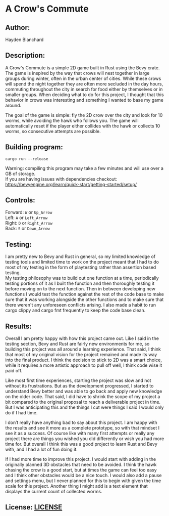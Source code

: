 # A Crow's Commute
## Author: 
Hayden Blanchard

## Description:
A Crow's Commute is a simple 2D game built in Rust using the Bevy crate. The game is inspired by the way that crows will nest together in large groups during winter, often in the urban center of cities. While these crows will spend the night together they are often more secluded in the day hours, commuting throughout the city in search for food either by themselves or in smaller groups. When deciding what to do for this project, I thought that this behavior in crows was interesting and something I wanted to base my game around. 

The goal of the game is simple: fly the 2D crow over the city and look for 10 worms, while avoiding the hawk who follows you. The game will automatically reset if the player either collides with the hawk or collects 10 worms, so consecutive attempts are possible.

## Building program:
`cargo run --release`  

Warning: compiling this program may take a few minutes and will use over a GB of storage.  
If you are having issues with dependencies checkout: https://bevyengine.org/learn/quick-start/getting-started/setup/

## Controls:
Forward: `W` or `Up_Arrow`  
Left: `A` or `Left_Arrow`  
Right: `D` or `Right_Arrow`  
Back: `S` or `Down_Arrow`

## Testing:
I am pretty new to Bevy and Rust in general, so my limited knowledge of testing tools and limited time to work on the project meant that I had to do most of my testing in the form of playtesting rather than assertion based testing.  
My testing philosophy was to build out one function at a time, periodically testing portions of it as I built the function and then thoroughly testing it before moving on to the next function. Then in between developing new functions I would test the function against the rest of the code base to make sure that it was working alongside the other functions and to make sure that there weren't any unforeseen conflicts arising. I also made a habit to run cargo clippy and cargo fmt frequently to keep the code base clean. 

## Results:
Overall I am pretty happy with how this project came out. Like I said in the testing section, Bevy and Rust are fairly new environments for me, so building this project was all around a learning experience. That said, I think that most of my original vision for the project remained and made its way into the final product. I think the decision to stick to 2D was a smart choice, while it requires a more artistic approach to pull off well, I think code wise it paid off.

Like most first time experiences, starting the project was slow and not without its frustrations. But as the development progressed, I started to understand Bevy better and was able to go back and apply new knowledge on the older code. That said, I did have to shrink the scope of my project a bit compared to the original proposal to reach a deliverable project in time. But I was anticipating this and the things I cut were things I said I would only do if I had time. 

I don’t really have anything bad to say about this project. I am happy with the results and see it more as a complete prototype, so with that mindset I see it as a success. Of course like with many first attempts or really any project there are things you wished you did differently or wish you had more time for. But overall I think this was a good project to learn Rust and Bevy with, and I had a lot of fun doing it.

If I had more time to improve this project. I would start with adding in the originally planned 3D obstacles that need to be avoided. I think the hawk chasing the crow is a good start, but at times the game can feel too easy and I think other obstacles would be a nice touch. I would also add a pause and settings menu, but I never planned for this to begin with given the time scale for this project. Another thing I might add is a text element that displays the current count of collected worms.


## License: [LICENSE](LICENSE)

